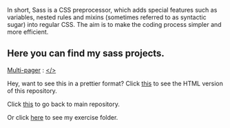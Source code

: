 In short, Sass is a CSS preprocessor, which adds special features such as variables, nested rules and mixins (sometimes referred to as syntactic sugar) into regular CSS. The aim is to make the coding process simpler and more efficient.


## Here you can find my sass projects.

[Multi-pager](https://scenoxmans.github.io/learning-markup/exercises/3.%20sass/multi-pager/) : [</>](https://github.com/scenoxmans/learning-markup/blob/master/exercises/3.%20sass/multi-pager/index.html)


Hey, want to see this in a prettier format? Click [this](https://scenoxmans.github.io/learning-markup/) to see the HTML version of this repository.

Click [this](https://github.com/scenoxmans/learning-markup) to go back to main repository.

Or click [here](https://github.com/scenoxmans/learning-markup/tree/master/exercises) to see my exercise folder.


